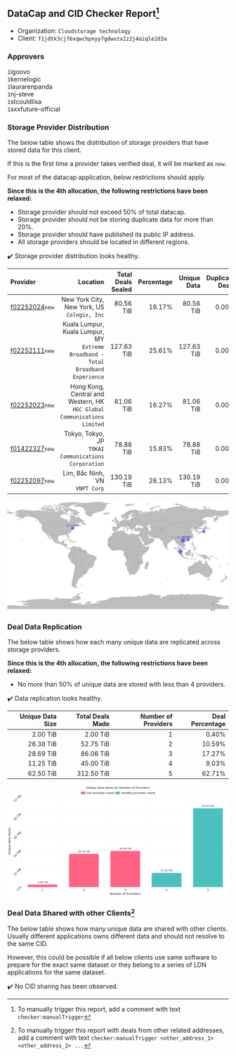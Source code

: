 ## DataCap and CID Checker Report[^1]
 - Organization: `Cloudstorage technology`
 - Client: `f1jdtk3cj76xqwchpnyy7gdwvzx2z2j4oiqle2d3a`
### Approvers
`1`igoovo<br/>`1`kernelogic<br/>`1`laurarenpanda<br/>`1`nj-steve<br/>`1`stcouldlisa<br/>`1`sxxfuture-official

### Storage Provider Distribution
The below table shows the distribution of storage providers that have stored data for this client.

If this is the first time a provider takes verified deal, it will be marked as `new`.

For most of the datacap application, below restrictions should apply.

**Since this is the 4th allocation, the following restrictions have been relaxed:**
 - Storage provider should not exceed 50% of total datacap.
 - Storage provider should not be storing duplicate data for more than 20%.
 - Storage provider should have published its public IP address.
 - All storage providers should be located in different regions.

✔️ Storage provider distribution looks healthy.

| Provider                                                    |                                                                            Location | Total Deals Sealed | Percentage | Unique Data | Duplicate Deals |
| :---------------------------------------------------------- | ----------------------------------------------------------------------------------: | -----------------: | ---------: | ----------: | --------------: |
| [f02252024](https://filfox.info/en/address/f02252024)`new`  |                                      New York City, New York, US<br/>`Cologix, Inc` |          80.56 TiB |     16.17% |   80.56 TiB |           0.00% |
| [f02252111](https://filfox.info/en/address/f02252111)`new`  | Kuala Lumpur, Kuala Lumpur, MY<br/>`Extreme Broadband - Total Broadband Experience` |         127.63 TiB |     25.61% |  127.63 TiB |           0.00% |
| [f02252023](https://filfox.info/en/address/f02252023)`new`  |          Hong Kong, Central and Western, HK<br/>`HGC Global Communications Limited` |          81.06 TiB |     16.27% |   81.06 TiB |           0.00% |
| [f01422327](https://filfox.info/en/address/f01422327)`new`  |                             Tokyo, Tokyo, JP<br/>`TOKAI Communications Corporation` |          78.88 TiB |     15.83% |   78.88 TiB |           0.00% |
| [f02252097](https://filfox.info/en/address/f02252097)`new`  |                                                   Lim, Bắc Ninh, VN<br/>`VNPT Corp` |         130.19 TiB |     26.13% |  130.19 TiB |           0.00% |

<img src="https://raw.githubusercontent.com/data-preservation-programs/filplus-checker-assets/main/filecoin-project/filecoin-plus-large-datasets/issues/2019/1689934595653.png"/>

### Deal Data Replication
The below table shows how each many unique data are replicated across storage providers.


**Since this is the 4th allocation, the following restrictions have been relaxed:**
- No more than 50% of unique data are stored with less than 4 providers.

✔️ Data replication looks healthy.

| Unique Data Size | Total Deals Made | Number of Providers | Deal Percentage |
| ---------------: | ---------------: | ------------------: | --------------: |
|         2.00 TiB |         2.00 TiB |                   1 |           0.40% |
|        26.38 TiB |        52.75 TiB |                   2 |          10.59% |
|        28.69 TiB |        86.06 TiB |                   3 |          17.27% |
|        11.25 TiB |        45.00 TiB |                   4 |           9.03% |
|        62.50 TiB |       312.50 TiB |                   5 |          62.71% |

<img src="https://raw.githubusercontent.com/data-preservation-programs/filplus-checker-assets/main/filecoin-project/filecoin-plus-large-datasets/issues/2019/1689934596267.png"/>

### Deal Data Shared with other Clients[^3]
The below table shows how many unique data are shared with other clients.
Usually different applications owns different data and should not resolve to the same CID.

However, this could be possible if all below clients use same software to prepare for the exact same dataset or they belong to a series of LDN applications for the same dataset.

✔️ No CID sharing has been observed.

[^1]: To manually trigger this report, add a comment with text `checker:manualTrigger`

[^2]: Deals from those addresses are combined into this report as they are specified with `checker:manualTrigger`

[^3]: To manually trigger this report with deals from other related addresses, add a comment with text `checker:manualTrigger <other_address_1> <other_address_2> ...`

